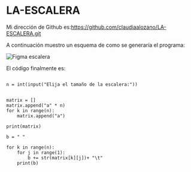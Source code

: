 # LA-ESCALERA
Mi dirección de Github es:https://github.com/claudiaalozano/LA-ESCALERA.git

A continuación muestro un esquema de como se generaría el programa:

![Figma escalera](https://user-images.githubusercontent.com/91722847/146638855-a3e72a23-45bf-4d0e-9db9-8c555e456311.png)

El código finalmente es:
```from random import randint

n = int(input("Elija el tamaño de la escalera:"))


matrix = []
matrix.append("a" * n)
for k in range(n):
    matrix.append("a")

print(matrix)

b = " "

for k in range(n):
    for j in range(1):
        b += str(matrix[k][j])+ "\t"
    print(b)
   
   ```
